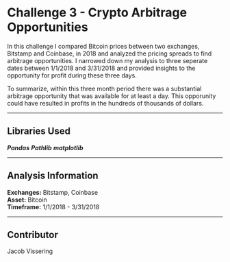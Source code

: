 # Challenge 3 - Crypto Arbitrage Opportunities

In this challenge I compared Bitcoin prices between two exchanges, Bitstamp and Coinbase, in 2018 and analyzed the pricing spreads to find arbitrage opportunities. I narrowed down my analysis to three seperate dates between 1/1/2018 and 3/31/2018 and provided insights to the opportunity for profit during these three days. 

To summarize, within this three month period there was a substantial arbitrage opportunity that was available for at least a day. This opporunity could have resulted in profits in the hundreds of thousands of dollars. 

---
## Libraries Used
***Pandas***
***Pathlib***
***matplotlib***

---
## Analysis Information
**Exchanges:** Bitstamp, Coinbase  
**Asset:** Bitcoin  
**Timeframe:** 1/1/2018 - 3/31/2018

---

## Contributor
Jacob Vissering